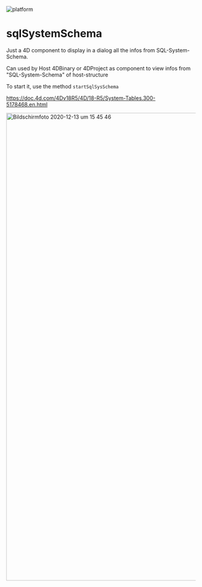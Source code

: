 ![platform](https://img.shields.io/static/v1?label=platform&message=osx-64%20|%20win-64&color=blue)
# sqlSystemSchema
Just a 4D component to display in a dialog all the infos from SQL-System-Schema.

Can used by Host 4DBinary or 4DProject as component to view infos from "SQL-System-Schema" of host-structure

To start it, use the method `startSqlSysSchema`

https://doc.4d.com/4Dv18R5/4D/18-R5/System-Tables.300-5178468.en.html

<img width="1243" alt="Bildschirmfoto 2020-12-13 um 15 45 46" src="https://user-images.githubusercontent.com/65073460/102015191-59ed3180-3d5a-11eb-9034-5322aea8ce88.png">
